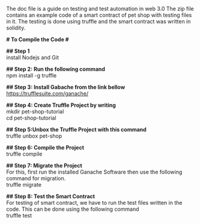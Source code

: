 The doc file is a guide on testing and test automation in web 3.0
The zip file contains an example code of a smart contract of pet shop with testing files in it.
The testing is done using truffle and the smart contract was written in solidity.

**# To Compile the Code #**

**## Step 1**  
install Nodejs and Git

**## Step 2: Run the following command**  
npm install -g truffle

**## Step 3: Install Gabache from the link bellow**  
https://trufflesuite.com/ganache/

**## Step 4: Create Truffle Project by writing**  
mkdir pet-shop-tutorial  
cd pet-shop-tutorial  

**## Step 5:Unbox the Truffle Project with this command**  
truffle unbox pet-shop  

**## Step 6: Compile the Project**  
truffle compile  

**## Step 7: Migrate the Project**  
For this, first run the installed Ganache Software then use the following command for migration.  
truffle migrate

**## Step 8: Test the Smart Contract**  
For testing of smart contract, we have to run the test files written in the code. This can be done using the following command  
truffle test

